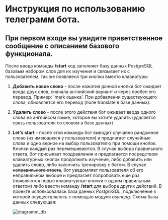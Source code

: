 # Инструкция по использованию телеграмм бота.
## При первом входе вы увидите приветственное сообщение с описанием базового функционала.
После ввода команды __/start__ код заполняет базу данных PostgreSQL базовым набором слов для их изучения и связывает их с пользователем, так же появляеся три кнопки вместо клавиатуры:
1. **Добавить новое слово** - после нажатия данной кнопки бот ожидает ввода двух слов, сначала английский вариант и через пробел его перевод. Пример: 'mark оценка'. При добавлении существующего слова, обновляется его перевод (поле translate в базе данных).
2. **Удалить слово** - после этого действия бот ожидает ввода одного слова на английсом языке, которое вы хотите удалить (удаляется связь пользователя со словом в базе данных)
3. **Let's start** - после этой команды бот выводит случайно рандомное слово (из имеющихся у пользователя) и предлагает случайные слова и одно верное на выбор пользователю при помощи кнопок. Кнопки каждый раз перемешиваются. В случае выбора правильного ответа, бот присылает поздравления и предлагается посредством клавиатурных кнопок продолжить изучение, либо добавить или удалить слово, либо закончить тренировку с ботом. В случае ~~неправильного ответа~~, бот уведомляет пользователя об его неправильном выборе и предлагает попробовать еще раз (появляются новые клавиатурные кнопки с одним правильным ответом) либо ввести команду **/start** для выбора других действий.
В проекте использовалась база данных *PostgreSQL*, подключение к которой осуществлялось с помощью модуля *asyncpg*.
Схема базы данных следующая:

      ![diagramm_db](https://github.com/BroadName/TelegramBot_aiogram3/assets/145323101/10862be4-3e2c-459b-bdd1-6141751615ad)
